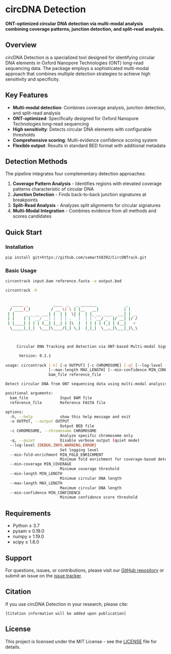 # circDNA Detection

**ONT-optimized circular DNA detection via multi-modal analysis combining coverage patterns, junction detection, and split-read analysis.**

## Overview

circDNA Detection is a specialized tool designed for identifying circular DNA elements in Oxford Nanopore Technologies (ONT) long-read sequencing data. The package employs a sophisticated multi-modal approach that combines multiple detection strategies to achieve high sensitivity and specificity.

## Key Features

- **Multi-modal detection**: Combines coverage analysis, junction detection, and split-read analysis
- **ONT-optimized**: Specifically designed for Oxford Nanopore Technologies long-read sequencing
- **High sensitivity**: Detects circular DNA elements with configurable thresholds  
- **Comprehensive scoring**: Multi-evidence confidence scoring system
- **Flexible output**: Results in standard BED format with additional metadata

## Detection Methods

The pipeline integrates four complementary detection approaches:

1. **Coverage Pattern Analysis** - Identifies regions with elevated coverage patterns characteristic of circular DNA
2. **Junction Detection** - Finds back-to-back junction signatures at breakpoints
3. **Split-Read Analysis** - Analyzes split alignments for circular signatures
4. **Multi-Modal Integration** - Combines evidence from all methods and scores candidates

## Quick Start

### Installation

```bash
pip install git+https://github.com/samarth8392/CircONTrack.git
```

### Basic Usage

```bash
circontrack input.bam reference.fasta -o output.bed

circontrack -h

    
   _____ _           ____  _   _ _______             _    
  / ____(_)         / __ \| \ | |__   __|           | |   
 | |     _ _ __ ___| |  | |  \| |  | |_ __ __ _  ___| | __
 | |    | | '__/ __| |  | | . ` |  | | '__/ _` |/ __| |/ /
 | |____| | | | (__| |__| | |\  |  | | | | (_| | (__|   < 
  \_____|_|_|  \___|\____/|_| \_|  |_|_|  \__,_|\___|_|\_\ 

    

     Circular DNA Tracking and Detection via ONT-based Multi-modal Signal Integration 

      Version: 0.2.1
    
usage: circontrack [-h] [-o OUTPUT] [-c CHROMOSOME] [-q] [--log-level {DEBUG,INFO,WARNING,ERROR}] [--min-fold-enrichment MIN_FOLD_ENRICHMENT] [--min-coverage MIN_COVERAGE] [--min-length MIN_LENGTH]
                   [--max-length MAX_LENGTH] [--min-confidence MIN_CONFIDENCE]
                   bam_file reference_file

Detect circular DNA from ONT sequencing data using multi-modal analysis

positional arguments:
  bam_file              Input BAM file
  reference_file        Reference FASTA file

options:
  -h, --help            show this help message and exit
  -o OUTPUT, --output OUTPUT
                        Output BED file
  -c CHROMOSOME, --chromosome CHROMOSOME
                        Analyze specific chromosome only
  -q, --quiet           Disable verbose output (quiet mode)
  --log-level {DEBUG,INFO,WARNING,ERROR}
                        Set logging level
  --min-fold-enrichment MIN_FOLD_ENRICHMENT
                        Minimum fold enrichment for coverage-based detection
  --min-coverage MIN_COVERAGE
                        Minimum coverage threshold
  --min-length MIN_LENGTH
                        Minimum circular DNA length
  --max-length MAX_LENGTH
                        Maximum circular DNA length
  --min-confidence MIN_CONFIDENCE
                        Minimum confidence score threshold


```

## Requirements

- Python ≥ 3.7
- pysam ≥ 0.19.0
- numpy ≥ 1.19.0
- scipy ≥ 1.6.0

## Support

For questions, issues, or contributions, please visit our [GitHub repository](https://github.com/samarth8392/circDNA_detection) or submit an issue on the [issue tracker](https://github.com/samarth8392/circDNA_detection/issues).

## Citation

If you use circDNA Detection in your research, please cite:

```
[Citation information will be added upon publication]
```

## License

This project is licensed under the MIT License - see the [LICENSE](https://github.com/samarth8392/circDNA_detection/blob/main/LICENSE) file for details.